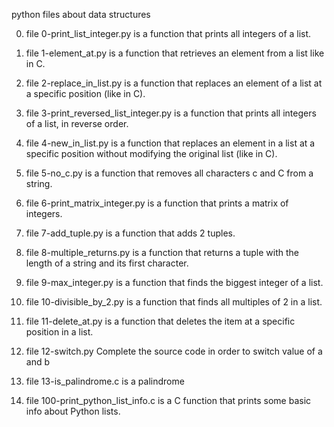 python files about data structures

0. file 0-print_list_integer.py is a function that prints all integers of a list.

1. file 1-element_at.py is a function that retrieves an element from a list like in C.

2. file 2-replace_in_list.py is a function that replaces an element of a list at a specific position (like in C).

3. file 3-print_reversed_list_integer.py is a function that prints all integers of a list, in reverse order.

4. file 4-new_in_list.py is a function that replaces an element in a list at a specific position without modifying the original list (like in C).

5. file 5-no_c.py is a function that removes all characters c and C from a string.

6. file 6-print_matrix_integer.py is a function that prints a matrix of integers.

7. file 7-add_tuple.py is  a function that adds 2 tuples.

8. file  8-multiple_returns.py is a function that returns a tuple with the length of a string and its first character.

9. file 9-max_integer.py is a function that finds the biggest integer of a list.

10. file 10-divisible_by_2.py is a function that finds all multiples of 2 in a list.

11. file 11-delete_at.py is a function that deletes the item at a specific position in a list.

12. file 12-switch.py Complete the source code in order to switch value of a and b

13. file 13-is_palindrome.c is a palindrome

100. file 100-print_python_list_info.c is a C function that prints some basic info about Python lists.


